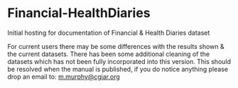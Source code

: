 # Financial-HealthDiaries
Initial hosting for documentation of Financial &amp; Health Diaries dataset

For current users there may be some differences with the results shown & the current datasets. There has been some additional cleaning of the datasets which has not been fully incorporated into this version. This should be resolved when the manual is published, if you do notice anything please drop an email to: m.murphy@cgiar.org
